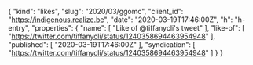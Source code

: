 {
  "kind": "likes",
  "slug": "2020/03/ggomc",
  "client_id": "https://indigenous.realize.be",
  "date": "2020-03-19T17:46:00Z",
  "h": "h-entry",
  "properties": {
    "name": [
      "Like of @tiffanycli's tweet"
    ],
    "like-of": [
      "https://twitter.com/tiffanycli/status/1240358694463954948"
    ],
    "published": [
      "2020-03-19T17:46:00Z"
    ],
    "syndication": [
      "https://twitter.com/tiffanycli/status/1240358694463954948"
    ]
  }
}
